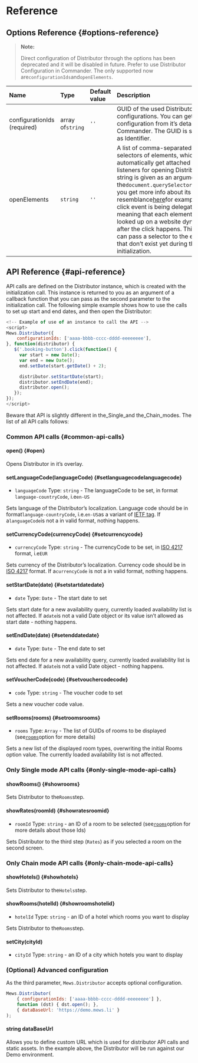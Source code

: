 # Reference

## Options Reference {#options-reference}

> **Note:**
>
> Direct configuration of Distributor through the options has been deprecated and it will be disabled in future. Prefer to use Distributor Configuration in Commander. The only supported now are`configurationIds`and`openElements`.

| Name | Type | Default value | Description |
| :--- | :--- | :--- | :--- |
| configurationIds \(required\) | array of`string` | `''` | GUID of the used Distributor configurations.  You can get GUID of a configuration from it’s details page in Commander. The GUID is shown there as Identifier. |
| openElements | `string` | `''` | A list of comma-separated CSS selectors of elements, which will automatically get attached click event listeners for opening Distributor. The string is given as an argument to the`document.querySelectorAll`function, you get more info about its resemblance[here](https://developer.mozilla.org/en-US/docs/Web/API/Document/querySelectorAll)for example.  The click event is being delegated, meaning that each element is being looked up on a website dynamically after the click happens. This way you can pass a selector to the elements that don’t exist yet during the initialization. |

## API Reference {#api-reference}

API calls are defined on the Distributor instance, which is created with the initialization call. This instance is returned to you as an argument of a callback function that you can pass as the second parameter to the initialization call. The following simple example shows how to use the calls to set up start and end dates, and then open the Distributor:

```javascript
<!-- Example of use of an instance to call the API -->
<script>
Mews.Distributor({
    configurationIds: ['aaaa-bbbb-cccc-dddd-eeeeeeee'],
}, function(distributor) {
   $('.booking-button').click(function() {
     var start = new Date();
     var end = new Date();
     end.setDate(start.getDate() + 2);

     distributor.setStartDate(start);
     distributor.setEndDate(end);
     distributor.open();
   });
});
</script>
```

Beware that API is slightly different in the\_Single\_and the\_Chain\_modes. The list of all API calls follows:

### Common API calls {#common-api-calls}

#### open\(\) {#open}

Opens Distributor in it’s overlay.

#### setLanguageCode\(languageCode\) {#setlanguagecodelanguagecode}

* `languageCode` Type: `string` - The languageCode to be set, in format `language-countryCode`, i.e`en-US`

Sets language of the Distributor’s localization. Language code should be in format`language-countryCode`, i.e.`en-US`as a variant of [IETF tag](https://en.wikipedia.org/wiki/IETF_language_tag). If a`languageCode`is not a in valid format, nothing happens.

#### setCurrencyCode\(currencyCode\) {#setcurrencycode}

* `currencyCode` Type: `string` - The currencyCode to be set, in [ISO 4217](https://en.wikipedia.org/wiki/ISO_4217) format, i.e`EUR`

Sets currency of the Distributor’s localization. Currency code should be in [ISO 4217](https://en.wikipedia.org/wiki/ISO_4217) format. If a`currencyCode` is not a in valid format, nothing happens.

#### setStartDate\(date\) {#setstartdatedate}

* `date` Type: `Date` - The start date to set

Sets start date for a new availability query, currently loaded availability list is not affected. If a`date`is not a valid Date object or its value isn’t allowed as start date - nothing happens.

#### setEndDate\(date\) {#setenddatedate}

* `date` Type: `Date` - The end date to set

Sets end date for a new availability query, currently loaded availability list is not affected. If a`date`is not a valid Date object - nothing happens.

#### setVoucherCode\(code\) {#setvouchercodecode}

* `code` Type: `string` - The voucher code to set

Sets a new voucher code value.

#### setRooms\(rooms\) {#setroomsrooms}

* `rooms` Type: `Array` - The list of GUIDs of rooms to be displayed \(see[`rooms`](https://mewssystems.github.io/public/content/distributor/widget/reference.html#rooms)option for more details\)

Sets a new list of the displayed room types, overwriting the initial Rooms option value. The currently loaded availability list is not affected.

### Only Single mode API calls {#only-single-mode-api-calls}

#### showRooms\(\) {#showrooms}

Sets Distributor to the`Rooms`step.

#### showRates\(roomId\) {#showratesroomid}

* `roomId` Type: `string` - an ID of a room to be selected \(see[`rooms`](https://mewssystems.github.io/public/content/distributor/widget/reference.html#rooms)option for more details about those Ids\)

Sets Distributor to the third step \(`Rates`\) as if you selected a room on the second screen.

### Only Chain mode API calls {#only-chain-mode-api-calls}

#### showHotels\(\) {#showhotels}

Sets Distributor to the`Hotels`step.

#### showRooms\(hotelId\) {#showroomshotelid}

* `hotelId` Type: `string` - an ID of a hotel which rooms you want to display

Sets Distributor to the`Rooms`step.

#### setCity\(cityId\)

* `cityId` Type: `string` - an ID of a city which hotels you want to display

### \(Optional\) Advanced configuration

As the third parameter, `Mews.Distributor` accepts optional configuration.

```javascript
Mews.Distributor(
    { configurationIds: ['aaaa-bbbb-cccc-dddd-eeeeeeee'] }, 
    function (dst) { dst.open(); },
    { dataBaseUrl: 'https://demo.mews.li' }
);
```

#### string dataBaseUrl

Allows you to define custom URL which is used for distributor API calls and static assets. In the example above, the Distributor will be run against our Demo environment.

